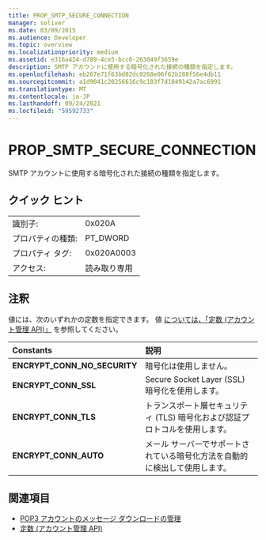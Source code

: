 ```yaml
---
title: PROP_SMTP_SECURE_CONNECTION
manager: soliver
ms.date: 03/09/2015
ms.audience: Developer
ms.topic: overview
ms.localizationpriority: medium
ms.assetid: e316a424-d789-4ce5-bcc6-263049f3659e
description: SMTP アカウントに使用する暗号化された接続の種類を指定します。
ms.openlocfilehash: eb267e71f63bd02dc0268e06f62b288f56e4db11
ms.sourcegitcommit: a1d9041c20256616c9c183f7d1049142a7ac6991
ms.translationtype: MT
ms.contentlocale: ja-JP
ms.lasthandoff: 09/24/2021
ms.locfileid: "59592733"
---
```

# <a name="prop_smtp_secure_connection"></a>PROP_SMTP_SECURE_CONNECTION

SMTP アカウントに使用する暗号化された接続の種類を指定します。
  
## <a name="quick-info"></a>クイック ヒント

|||
|:-----|:-----|
|識別子:  <br/> |0x020A  <br/> |
|プロパティの種類:  <br/> |PT_DWORD  <br/> |
|プロパティ タグ:  <br/> |0x020A0003  <br/> |
|アクセス:  <br/> |読み取り専用  <br/> |
   
## <a name="remarks"></a>注釈

値には、次のいずれかの定数を指定できます。 値 [については、「定数 (アカウント管理 API)」](constants-account-management-api.md) を参照してください。 
  
|**Constants**|**説明**|
|:-----|:-----|
|**ENCRYPT_CONN_NO_SECURITY** <br/> |暗号化は使用しません。  <br/> |
|**ENCRYPT_CONN_SSL** <br/> |Secure Socket Layer (SSL) 暗号化を使用します。  <br/> |
|**ENCRYPT_CONN_TLS** <br/> |トランスポート層セキュリティ (TLS) 暗号化および認証プロトコルを使用します。  <br/> |
|**ENCRYPT_CONN_AUTO** <br/> |メール サーバーでサポートされている暗号化方法を自動的に検出して使用します。  <br/> |
   
## <a name="see-also"></a>関連項目

- [POP3 アカウントのメッセージ ダウンロードの管理](managing-message-downloads-for-pop3-accounts.md) 
- [定数 (アカウント管理 API)](constants-account-management-api.md)

